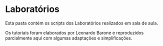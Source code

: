 # Laboratórios

Esta pasta contém os scripts dos Laboratórios realizados em sala de aula.

Os tutoriais foram elaborados por Leonardo Barone e reproduzidos parcialmente aqui com algumas adaptações e simplificações.
